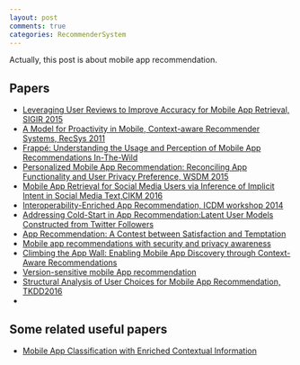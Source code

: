 ```yaml
---
layout: post
comments: true
categories: RecommenderSystem
---
```

Actually, this post is about mobile app recommendation.
## Papers

* [Leveraging User Reviews to Improve Accuracy for Mobile App Retrieval, SIGIR 2015](http://dl.acm.org/citation.cfm?id=2767759)
* [A Model for Proactivity in Mobile, Context-aware Recommender Systems, RecSys 2011](http://dl.acm.org/citation.cfm?id=2043981)
* [Frappé: Understanding the Usage and Perception of Mobile App Recommendations In-The-Wild](https://arxiv.org/pdf/1505.03014.pdf)
* [Personalized Mobile App Recommendation: Reconciling App Functionality and User Privacy Preference, WSDM 2015](http://binbenliu.github.io/papers/apprec_wsdm15.pdf)
* [Mobile App Retrieval for Social Media Users via Inference of Implicit Intent in Social Media Text,CIKM 2016](http://www.cse.scu.edu/~yfang/cikm2016-Fang.pdf)
* [Interoperability-Enriched App Recommendation, ICDM workshop 2014](http://ieeexplore.ieee.org/stamp/stamp.jsp?arnumber=7022744)
* [Addressing Cold-Start in App Recommendation:Latent User Models Constructed from Twitter Followers](https://www.comp.nus.edu.sg/~kanmy/papers/fp093-lin.pdf)
* [App Recommendation: A Contest between Satisfaction and Temptation](http://dl.acm.org/citation.cfm?id=2433446)
* [Mobile app recommendations with security and privacy awareness](http://dl.acm.org/citation.cfm?id=2623705)
* [Climbing the App Wall: Enabling Mobile App Discovery through Context-Aware Recommendations](http://dl.acm.org/citation.cfm?id=2398683)
* [Version-sensitive mobile App recommendation](http://www.sciencedirect.com/science/article/pii/S0020025516318382)
* [Structural Analysis of User Choices for Mobile App Recommendation, TKDD2016](http://dl.acm.org/citation.cfm?id=2983533)
* []()

## Some related useful papers
* [Mobile App Classification with Enriched Contextual Information](http://ieeexplore.ieee.org/stamp/stamp.jsp?arnumber=6585246)
